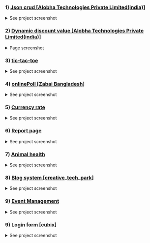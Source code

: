### 1) [Json crud [Alobha Technologies Private Limited(india)]](https://github.com/aslamcsebd/assessment/tree/main/json_crud)

<details>
    <summary>See project screenshot</summary>
    List page
    <a href="#" target="_blank">
        <img src="json_crud/screenshot/json.png">
    </a>    
    Add/Edit page
    <a href="#" target="_blank">
        <img src="json_crud/screenshot/json2.png">
    </a>
    <a href="#" target="_blank">
        <img src="json_crud/screenshot/json3.png">
    </a>
</details>

### 2) [Dynamic discount value [Alobha Technologies Private Limited(india)]](https://github.com/aslamcsebd/assessment/tree/main/discount)

<details>
    <summary>Page screenshot</summary>
    <a href="#" target="_blank">
        <img src="discount/images/discount.png">
    </a>
</details>

### 3) [tic-tac-toe](https://github.com/aslamcsebd/assessment/tree/main/tic-tac-toe)

<details>
    <summary>See project screenshot</summary>
    Login page
    <a href="#" target="_blank">
        <img src="tic-tac-toe/screenshot/tic.png">
    </a>    
    Add game design
    <a href="#" target="_blank">
        <img src="tic-tac-toe/screenshot/tic2.png">
    </a>
    Game page
    <a href="#" target="_blank">
        <img src="tic-tac-toe/screenshot/tic3.png">
    </a>
</details>

### 4) [onlinePoll [Zabai Bangladesh]](https://github.com/aslamcsebd/assessment/tree/main/onlinePoll)

<details>
    <summary>See project screenshot</summary>
    Home page
    <a href="#" target="_blank">
        <img src="onlinePoll/screenshot/poll.png">
    </a>    
    Register
    <a href="#" target="_blank">
        <img src="onlinePoll/screenshot/poll2.png">
    </a>
    Login
    <a href="#" target="_blank">
        <img src="onlinePoll/screenshot/poll3.png">
    </a>
    Add question & option
    <a href="#" target="_blank">
        <img src="onlinePoll/screenshot/poll4.png">
    </a>    
    Add answer by you
    <a href="#" target="_blank">
        <img src="onlinePoll/screenshot/poll5.png">
    </a>
    See question & answer overview
    <a href="#" target="_blank">
        <img src="onlinePoll/screenshot/poll6.png">
    </a>
</details>

### 5) [Currency rate](https://github.com/aslamcsebd/assessment/tree/main/currencyRate)

<details>
    <summary>See project screenshot</summary>
    Today's currency rate
    <a href="#" target="_blank">
        <img src="currencyRate/screenshot/currency.png">
    </a>
    Currency commission rate
    <a href="#" target="_blank">
        <img src="currencyRate/screenshot/currency2.png">
    </a>
</details>

### 6) [Report page](https://github.com/aslamcsebd/assessment/tree/main/reportPage)

<details>
    <summary>See project screenshot</summary>
    Form page
    <a href="#" target="_blank">
        <img src="reportPage/screenshot/report.png">
    </a>
    Report page
    <a href="#" target="_blank">
        <img src="reportPage/screenshot/report2.png">
    </a>
    View page
    <a href="#" target="_blank">
        <img src="reportPage/screenshot/report3.png">
    </a>
</details>

### 7) [Animal health](https://github.com/aslamcsebd/assessment/tree/main/animalHealth)

<details>
    <summary>See project screenshot</summary>
    Home page
    <a href="#" target="_blank">
        <img src="animalHealth/screenshot/animal.png">
    </a>
    <a href="#" target="_blank">
        <img src="animalHealth/screenshot/animal2.png">
    </a>
    <a href="#" target="_blank">
        <img src="animalHealth/screenshot/animal3.png">
    </a>
    <a href="#" target="_blank">
        <img src="animalHealth/screenshot/animal4.png">
    </a>
    <a href="#" target="_blank">
        <img src="animalHealth/screenshot/animal5.png">
    </a>
    After login
    <a href="#" target="_blank">
        <img src="animalHealth/screenshot/animal6.png">
    </a>
    <a href="#" target="_blank">
        <img src="animalHealth/screenshot/animal7.png">
    </a>
</details>

### 8) [Blog system [creative_tech_park]](https://github.com/aslamcsebd/assessment/tree/main/blog)

<details>
    <summary>See project screenshot</summary>
    Admin
    <a href="#" target="_blank">
        <img src="blog/screenshot/blog.png">
    </a>
    <a href="#" target="_blank">
        <img src="blog/screenshot/blog2.png">
    </a>
    <a href="#" target="_blank">
        <img src="blog/screenshot/blog3.png">
    </a>
    Vendor
    <a href="#" target="_blank">
        <img src="blog/screenshot/blog4.png">
    </a>
    <a href="#" target="_blank">
        <img src="blog/screenshot/blog5.png">
    </a>
    Customer
    <a href="#" target="_blank">
        <img src="blog/screenshot/blog6.png">
    </a>
</details>

### 9) [Event Management](https://github.com/aslamcsebd/assessment/tree/main/eventManagement)

<details>    
    <summary>See project screenshot</summary>
    <a href="#" target="_blank"><img src="eventManagement/screenshot/event1.png"></a>
    <a href="#" target="_blank"><img src="eventManagement/screenshot/event2.png"></a>
    <a href="#" target="_blank"><img src="eventManagement/screenshot/event3.png"></a>
    <a href="#" target="_blank"><img src="eventManagement/screenshot/event4.png"></a>
    <a href="#" target="_blank"><img src="eventManagement/screenshot/event5.png"></a>
    <a href="#" target="_blank"><img src="eventManagement/screenshot/event6.png"></a>
    <a href="#" target="_blank"><img src="eventManagement/screenshot/event7.png"></a>
    <a href="#" target="_blank"><img src="eventManagement/screenshot/event8.png"></a>
    <a href="#" target="_blank"><img src="eventManagement/screenshot/event9.png"></a>
    <a href="#" target="_blank"><img src="eventManagement/screenshot/event10.png"></a>
    <a href="#" target="_blank"><img src="eventManagement/screenshot/event11.png"></a>
    <a href="#" target="_blank"><img src="eventManagement/screenshot/event12.png"></a>
    <a href="#" target="_blank"><img src="eventManagement/screenshot/event13.png"></a>
    <a href="#" target="_blank"><img src="eventManagement/screenshot/event14.png"></a>
    <a href="#" target="_blank"><img src="eventManagement/screenshot/event15.png"></a>
</details>

### 9) [Login form [cubix]](https://github.com/aslamcsebd/assessment/tree/main/loginForm)

<details>    
    <summary>See project screenshot</summary>
    <a href="#" target="_blank"><img src="loginForm/screenshot/login1.png"></a>
    <a href="#" target="_blank"><img src="loginForm/screenshot/login2.png"></a>
    <a href="#" target="_blank"><img src="loginForm/screenshot/login3.png"></a>
    <a href="#" target="_blank"><img src="loginForm/screenshot/login4.png"></a>
</details>